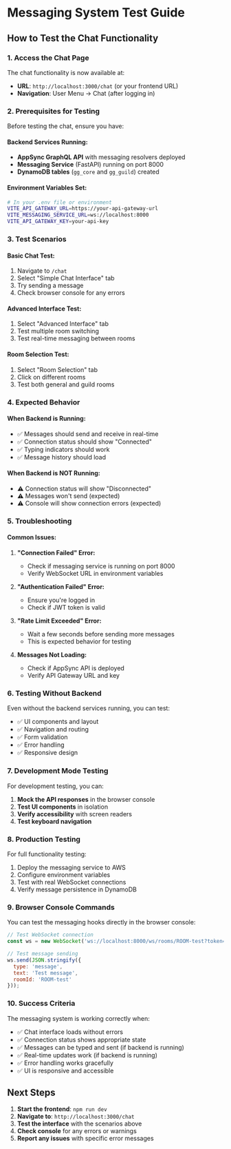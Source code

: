 # Messaging System Test Guide

## How to Test the Chat Functionality

### 1. **Access the Chat Page**

The chat functionality is now available at:
- **URL**: `http://localhost:3000/chat` (or your frontend URL)
- **Navigation**: User Menu → Chat (after logging in)

### 2. **Prerequisites for Testing**

Before testing the chat, ensure you have:

#### Backend Services Running:
- **AppSync GraphQL API** with messaging resolvers deployed
- **Messaging Service** (FastAPI) running on port 8000
- **DynamoDB tables** (`gg_core` and `gg_guild`) created

#### Environment Variables Set:
```bash
# In your .env file or environment
VITE_API_GATEWAY_URL=https://your-api-gateway-url
VITE_MESSAGING_SERVICE_URL=ws://localhost:8000
VITE_API_GATEWAY_KEY=your-api-key
```

### 3. **Test Scenarios**

#### **Basic Chat Test:**
1. Navigate to `/chat`
2. Select "Simple Chat Interface" tab
3. Try sending a message
4. Check browser console for any errors

#### **Advanced Interface Test:**
1. Select "Advanced Interface" tab
2. Test multiple room switching
3. Test real-time messaging between rooms

#### **Room Selection Test:**
1. Select "Room Selection" tab
2. Click on different rooms
3. Test both general and guild rooms

### 4. **Expected Behavior**

#### **When Backend is Running:**
- ✅ Messages should send and receive in real-time
- ✅ Connection status should show "Connected"
- ✅ Typing indicators should work
- ✅ Message history should load

#### **When Backend is NOT Running:**
- ⚠️ Connection status will show "Disconnected"
- ⚠️ Messages won't send (expected)
- ⚠️ Console will show connection errors (expected)

### 5. **Troubleshooting**

#### **Common Issues:**

1. **"Connection Failed" Error:**
   - Check if messaging service is running on port 8000
   - Verify WebSocket URL in environment variables

2. **"Authentication Failed" Error:**
   - Ensure you're logged in
   - Check if JWT token is valid

3. **"Rate Limit Exceeded" Error:**
   - Wait a few seconds before sending more messages
   - This is expected behavior for testing

4. **Messages Not Loading:**
   - Check if AppSync API is deployed
   - Verify API Gateway URL and key

### 6. **Testing Without Backend**

Even without the backend services running, you can test:
- ✅ UI components and layout
- ✅ Navigation and routing
- ✅ Form validation
- ✅ Error handling
- ✅ Responsive design

### 7. **Development Mode Testing**

For development testing, you can:

1. **Mock the API responses** in the browser console
2. **Test UI components** in isolation
3. **Verify accessibility** with screen readers
4. **Test keyboard navigation**

### 8. **Production Testing**

For full functionality testing:
1. Deploy the messaging service to AWS
2. Configure environment variables
3. Test with real WebSocket connections
4. Verify message persistence in DynamoDB

### 9. **Browser Console Commands**

You can test the messaging hooks directly in the browser console:

```javascript
// Test WebSocket connection
const ws = new WebSocket('ws://localhost:8000/ws/rooms/ROOM-test?token=your-token');

// Test message sending
ws.send(JSON.stringify({
  type: 'message',
  text: 'Test message',
  roomId: 'ROOM-test'
}));
```

### 10. **Success Criteria**

The messaging system is working correctly when:
- ✅ Chat interface loads without errors
- ✅ Connection status shows appropriate state
- ✅ Messages can be typed and sent (if backend is running)
- ✅ Real-time updates work (if backend is running)
- ✅ Error handling works gracefully
- ✅ UI is responsive and accessible

## Next Steps

1. **Start the frontend**: `npm run dev`
2. **Navigate to**: `http://localhost:3000/chat`
3. **Test the interface** with the scenarios above
4. **Check console** for any errors or warnings
5. **Report any issues** with specific error messages
